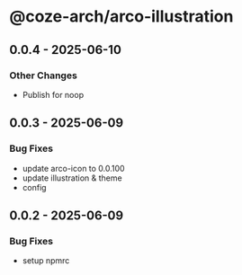 # @coze-arch/arco-illustration

## 0.0.4 - 2025-06-10

### Other Changes

- Publish for noop


## 0.0.3 - 2025-06-09

### Bug Fixes

- update arco-icon to 0.0.100
- update illustration & theme
- config


## 0.0.2 - 2025-06-09

### Bug Fixes

- setup npmrc

